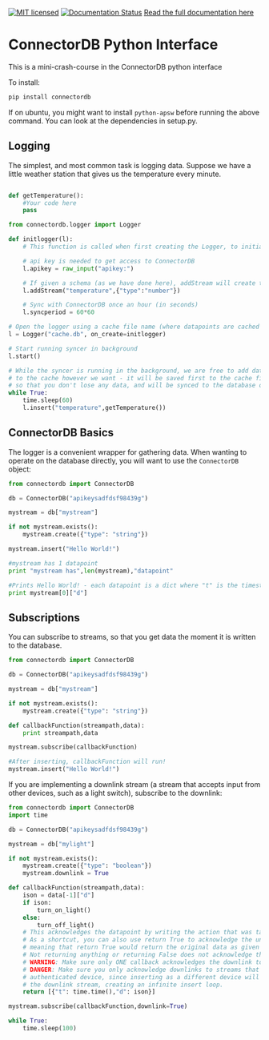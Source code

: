 [![MIT licensed](https://img.shields.io/badge/license-MIT-blue.svg)](https://github.com/connectordb/connectordb-python/blob/master/LICENSE)
[![Documentation Status](https://readthedocs.org/projects/connectordb-python/badge/?version=latest)](http://connectordb-python.readthedocs.org/en/latest/?badge=latest)
[Read the full documentation here](http://connectordb-python.readthedocs.org/en/latest/)

ConnectorDB Python Interface
=====

This is a mini-crash-course in the ConnectorDB python interface

To install:
```python
pip install connectordb
```

If on ubuntu, you might want to install `python-apsw` before running the above command.
You can look at the dependencies in setup.py.

Logging
----------------

The simplest, and most common task is logging data. Suppose we have a little weather station that gives us the temperature every minute.

```python

def getTemperature():
    #Your code here
    pass

from connectordb.logger import Logger

def initlogger(l):
    # This function is called when first creating the Logger, to initialize the values

    # api key is needed to get access to ConnectorDB
    l.apikey = raw_input("apikey:")

    # If given a schema (as we have done here), addStream will create the stream if it doesn't exist
    l.addStream("temperature",{"type":"number"})

    # Sync with ConnectorDB once an hour (in seconds)
    l.syncperiod = 60*60

# Open the logger using a cache file name (where datapoints are cached before syncing)
l = Logger("cache.db", on_create=initlogger)

# Start running syncer in background
l.start()

# While the syncer is running in the background, we are free to add data
# to the cache however we want - it will be saved first to the cache file
# so that you don't lose any data, and will be synced to the database once an hour
while True:
    time.sleep(60)
    l.insert("temperature",getTemperature())
```

ConnectorDB Basics
--------------------

The logger is a convenient wrapper for gathering data. When wanting to operate on the database directly, you will want to use the `ConnectorDB` object:

```python
from connectordb import ConnectorDB

db = ConnectorDB("apikeysadfdsf98439g")

mystream = db["mystream"]

if not mystream.exists():
    mystream.create({"type": "string"})

mystream.insert("Hello World!")

#mystream has 1 datapoint
print "mystream has",len(mystream),"datapoint"

#Prints Hello World! - each datapoint is a dict where "t" is the timestamp, and "d" is the data
print mystream[0]["d"]
```

Subscriptions
-------------------

You can subscribe to streams, so that you get data the moment it is written to the database.

```python
from connectordb import ConnectorDB

db = ConnectorDB("apikeysadfdsf98439g")

mystream = db["mystream"]

if not mystream.exists():
    mystream.create({"type": "string"})

def callbackFunction(streampath,data):
    print streampath,data

mystream.subscribe(callbackFunction)

#After inserting, callbackFunction will run!
mystream.insert("Hello World!")

```

If you are implementing a downlink stream (a stream that accepts input from other devices, such as a light switch), subscribe to the downlink:

```python
from connectordb import ConnectorDB
import time

db = ConnectorDB("apikeysadfdsf98439g")

mystream = db["mylight"]

if not mystream.exists():
    mystream.create({"type": "boolean"})
    mystream.downlink = True

def callbackFunction(streampath,data):
    ison = data[-1]["d"]
    if ison:
        turn_on_light()
    else:
        turn_off_light()
    # This acknowledges the datapoint by writing the action that was taken to the real stream
    # As a shortcut, you can also use return True to acknowledge the unmodified data
    # meaning that return True would return the original data as given by the data variable.
    # Not returning anything or returning False does not acknowledge the downlink.
    # WARNING: Make sure only ONE callback acknowledges the downlink to avoid double-inserts
    # DANGER: Make sure you only acknowledge downlinks to streams that belong to the currently
    # authenticated device, since inserting as a different device will redirect to
    # the downlink stream, creating an infinite insert loop.
    return [{"t": time.time(),"d": ison}]

mystream.subscribe(callbackFunction,downlink=True)

while True:
    time.sleep(100)
```
